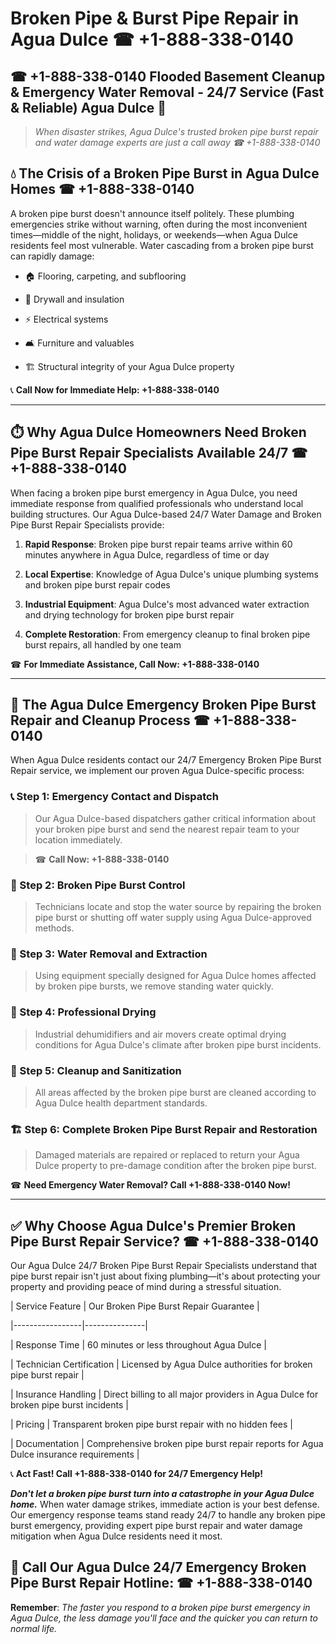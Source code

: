 # Broken Pipe & Burst Pipe Repair in Agua Dulce ☎ +1-888-338-0140  
## ☎ +1-888-338-0140 Flooded Basement Cleanup & Emergency Water Removal - 24/7 Service (Fast & Reliable) Agua Dulce 🚨  

> *When disaster strikes, Agua Dulce's trusted broken pipe burst repair and water damage experts are just a call away ☎ +1-888-338-0140*  

## 💧 The Crisis of a Broken Pipe Burst in Agua Dulce Homes ☎ +1-888-338-0140  

A broken pipe burst doesn't announce itself politely. These plumbing emergencies strike without warning, often during the most inconvenient times—middle of the night, holidays, or weekends—when Agua Dulce residents feel most vulnerable. Water cascading from a broken pipe burst can rapidly damage:  

* 🏠 Flooring, carpeting, and subflooring  
* 🧱 Drywall and insulation  
* ⚡ Electrical systems  
* 🛋️ Furniture and valuables  
* 🏗️ Structural integrity of your Agua Dulce property  

📞 **Call Now for Immediate Help: +1-888-338-0140**  

---  

## ⏱️ Why Agua Dulce Homeowners Need Broken Pipe Burst Repair Specialists Available 24/7 ☎ +1-888-338-0140  

When facing a broken pipe burst emergency in Agua Dulce, you need immediate response from qualified professionals who understand local building structures. Our Agua Dulce-based 24/7 Water Damage and Broken Pipe Burst Repair Specialists provide:  

1. **Rapid Response**: Broken pipe burst repair teams arrive within 60 minutes anywhere in Agua Dulce, regardless of time or day  
2. **Local Expertise**: Knowledge of Agua Dulce's unique plumbing systems and broken pipe burst repair codes  
3. **Industrial Equipment**: Agua Dulce's most advanced water extraction and drying technology for broken pipe burst repair  
4. **Complete Restoration**: From emergency cleanup to final broken pipe burst repairs, all handled by one team  

☎ **For Immediate Assistance, Call Now: +1-888-338-0140**  

---  

## 🔧 The Agua Dulce Emergency Broken Pipe Burst Repair and Cleanup Process ☎ +1-888-338-0140  

When Agua Dulce residents contact our 24/7 Emergency Broken Pipe Burst Repair service, we implement our proven Agua Dulce-specific process:  

### 📞 Step 1: Emergency Contact and Dispatch  
> Our Agua Dulce-based dispatchers gather critical information about your broken pipe burst and send the nearest repair team to your location immediately.  
> ☎ **Call Now: +1-888-338-0140**  

### 🚿 Step 2: Broken Pipe Burst Control  
> Technicians locate and stop the water source by repairing the broken pipe burst or shutting off water supply using Agua Dulce-approved methods.  

### 🌊 Step 3: Water Removal and Extraction  
> Using equipment specially designed for Agua Dulce homes affected by broken pipe bursts, we remove standing water quickly.  

### 💨 Step 4: Professional Drying  
> Industrial dehumidifiers and air movers create optimal drying conditions for Agua Dulce's climate after broken pipe burst incidents.  

### 🧼 Step 5: Cleanup and Sanitization  
> All areas affected by the broken pipe burst are cleaned according to Agua Dulce health department standards.  

### 🏗️ Step 6: Complete Broken Pipe Burst Repair and Restoration  
> Damaged materials are repaired or replaced to return your Agua Dulce property to pre-damage condition after the broken pipe burst.  

☎ **Need Emergency Water Removal? Call +1-888-338-0140 Now!**  

---  

## ✅ Why Choose Agua Dulce's Premier Broken Pipe Burst Repair Service? ☎ +1-888-338-0140  

Our Agua Dulce 24/7 Broken Pipe Burst Repair Specialists understand that pipe burst repair isn't just about fixing plumbing—it's about protecting your property and providing peace of mind during a stressful situation.  

| Service Feature | Our Broken Pipe Burst Repair Guarantee |  
|-----------------|---------------|  
| Response Time | 60 minutes or less throughout Agua Dulce |  
| Technician Certification | Licensed by Agua Dulce authorities for broken pipe burst repair |  
| Insurance Handling | Direct billing to all major providers in Agua Dulce for broken pipe burst incidents |  
| Pricing | Transparent broken pipe burst repair with no hidden fees |  
| Documentation | Comprehensive broken pipe burst repair reports for Agua Dulce insurance requirements |  

📞 **Act Fast! Call +1-888-338-0140 for 24/7 Emergency Help!**  

***Don't let a broken pipe burst turn into a catastrophe in your Agua Dulce home.*** When water damage strikes, immediate action is your best defense. Our emergency response teams stand ready 24/7 to handle any broken pipe burst emergency, providing expert pipe burst repair and water damage mitigation when Agua Dulce residents need it most.  

## 📱 Call Our Agua Dulce 24/7 Emergency Broken Pipe Burst Repair Hotline: ☎ +1-888-338-0140  

**Remember**: *The faster you respond to a broken pipe burst emergency in Agua Dulce, the less damage you'll face and the quicker you can return to normal life.*
